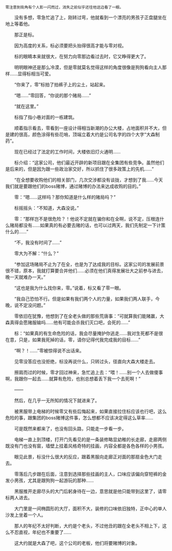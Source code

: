     零注意到街角有个人影一闪而过，消失之前似乎还往他这边看了一眼。

　　没有多想，零急忙追了上，刚转过弯，他就看到一个漂亮的男孩子正盘腿坐在地上等着他。

　　那正是标。

　　因为高度的关系，标必须要把头抬得很高才能与零对视。

　　标的眼睛本来就很大，在努力向零那边看过去时，它又睁得更大了。

　　明明眼神还是那么冷漠，但是零就莫名觉得这样的角度很像是狗狗看向主人那样……显得标相当可爱。

　　“你来了，零”标拍了拍裤子上的尘土，站起来。

　　“嗯……”零回答，“你说的那个赌局……”

　　“就在这里。”

　　标指了指小巷对面的一栋建筑。

　　顺着指示看去，零看到一座设计得相当新潮的办公大楼，占地面积并不大，但是建的很高，颜色涂得有些花哨，顶端立着大约是公司名字的四个大字“大森制药”。

　　现在已经过了法定的工作时间，大楼依旧灯火通明……

　　标介绍：“这家公司，他们最近开辟的新项目跟在全集团有些竞争。虽然他们是后来的，但是因为跟一些政治家交好，所以抓住了很多政策上的先机……”

　　“在全想要收购他们的相关部门，几次交涉都没有谈拢，才想到了我……今天我们就是要跟他们的boss赌博，通过赌博的办法来达成收购的目的。”

　　零：“嗯……这样吗？那你知道是什么样的赌局吗？”

　　标摇摇头：“不知道，大森没说。”

　　零：“那样岂不是很危险？！他说不定就在骗你和在全啊，说不定，压根连什么赌局都没有……如果真的有必要去赌的话，也可以过两天，我们先制定一下计策什么的……”

　　“不，我没有时间了……”

　　零大为不解：“什么？”

　　“参加这场赌局不止为了在全，也是为了达成我的目标。这家公司的发展前景很不错，原本，我就打算要合并他们……必须在他们真得发展壮大之前参与进去，晚一天就难办一天。”

　　“这也是我为什么找你来，零。”说着，标又看了零一眼。

　　“我自己恐怕不行。但是如果有我们两个人的力量，如果我们两人联手，今晚，说不定没问题。”

　　零依旧在犹豫，他想到了在全老头做的那些荒唐事：“可就算我们能赌赢，大森真得会愿赌服输吗……他有可能会杀我们灭口吧，会死的……”

　　标：“如果真的有生命危险的话，我会尽量掩护你逃走……我对生死都不是很在意，只是，如果我死掉的话，零，请你记得代我完成我的目标……”

　　“啊？！……”零被惊得说不出话来。

　　见零没答应也没拒绝，标没再说什么，只转过头，径直向大森大楼走去。

　　擦肩而过的时候，零才回过神来，急忙追上去：“喂！……别一个人去做傻事啊，我跟你一起去……就算有危险，也别总想着丢下我一个去死啊！”

　　——

　　然后，在几乎一无所知的情况下就进来了。

　　被黑服带上电梯的时候零又有些后悔起来，如果直接拉住标应该也行吧，这么危险的事，跟集团的boss赌博这件事，怎么想都不应该决定得这么草率……

　　可是既然来都来了，也没有回头路，只能走一步看一步。

　　电梯一直上到顶楼，打开门先看见的是一条装修略显幼稚的长走廊，走廊两侧既没有门也没有窗，墙壁上挂着风格奇特的挂画，内容全都是各色各样的小男孩。

　　眼见此景，标没什么很大的反应，跟着黑服向走廊正对面的那扇金色大门走去。

　　零落后几步跟在后面，注意到选择那些挂画的主人，口味应该偏向穿短裤的金发小男孩，尤其是跟狗狗一起游玩的那种……

　　黑服推开走廊尽头的大门后躬身待在一边，意思就是他只能带到这里了，请零标两人进去。

　　大门里是一间椭圆形的大厅，面积不大，装修的口味依旧独特，正中心的单人沙发上坐着一个人。

　　那人的年纪不太好判断，大约是个老头，不过他丑的跟在全老头不相上下，这么不忍直视，年纪也不重要了……

　　这大约就是大森了吧，这个公司的老板，他们将要赌博的对象。
